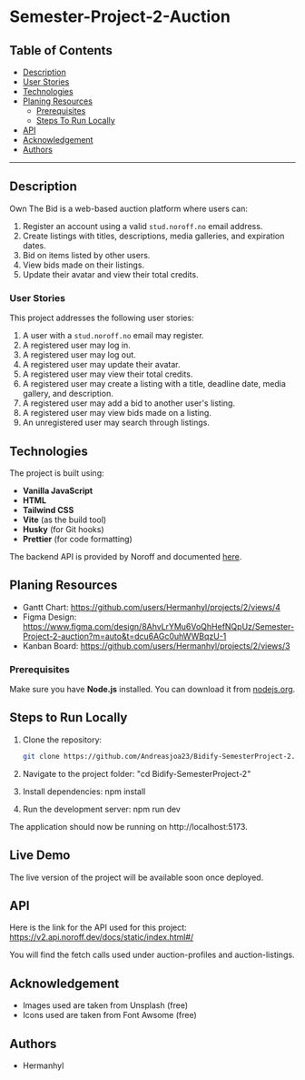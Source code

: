 # Semester-Project-2-Auction

## Table of Contents

- [Description](#description)
- [User Stories](#user-stories)
- [Technologies](#technologies)
- [Planing Resources](#planing-resources)
  - [Prerequisites](#prerequisites)
  - [Steps To Run Locally](#steps-to-run-locally)
- [API](#api)
- [Acknowledgement](#acknowledgement)
- [Authors](#authors)
  
---

## Description

Own The Bid is a web-based auction platform where users can:

1. Register an account using a valid `stud.noroff.no` email address.
2. Create listings with titles, descriptions, media galleries, and expiration dates.
3. Bid on items listed by other users.
4. View bids made on their listings.
5. Update their avatar and view their total credits.

### User Stories

This project addresses the following user stories:

1. A user with a `stud.noroff.no` email may register.
2. A registered user may log in.
3. A registered user may log out.
4. A registered user may update their avatar.
5. A registered user may view their total credits.
6. A registered user may create a listing with a title, deadline date, media gallery, and description.
7. A registered user may add a bid to another user's listing.
8. A registered user may view bids made on a listing.
9. An unregistered user may search through listings.

## Technologies

The project is built using:

- **Vanilla JavaScript**
- **HTML**
- **Tailwind CSS**
- **Vite** (as the build tool)
- **Husky** (for Git hooks)
- **Prettier** (for code formatting)

The backend API is provided by Noroff and documented [here](https://docs.noroff.dev/docs/v2/auction-house/listings).

## Planing Resources

- Gantt Chart: https://github.com/users/Hermanhyl/projects/2/views/4
- Figma Design: https://www.figma.com/design/8AhvLrYMu6VoQhHefNQpUz/Semester-Project-2-auction?m=auto&t=dcu6AGc0uhWWBqzU-1
- Kanban Board: https://github.com/users/Hermanhyl/projects/2/views/3

### Prerequisites

Make sure you have **Node.js** installed. You can download it from [nodejs.org](https://nodejs.org/).

## Steps to Run Locally

1. Clone the repository:

   ```bash
   git clone https://github.com/Andreasjoa23/Bidify-SemesterProject-2.git

   ```

2. Navigate to the project folder:
   "cd Bidify-SemesterProject-2"

3. Install dependencies:
   npm install

4. Run the development server:
   npm run dev

The application should now be running on http://localhost:5173.

## Live Demo

The live version of the project will be available soon once deployed.

## API

Here is the link for the API used for this project: https://v2.api.noroff.dev/docs/static/index.html#/

You will find the fetch calls used under auction-profiles and auction-listings.

## Acknowledgement

- Images used are taken from Unsplash (free)
- Icons used are taken from Font Awsome (free)

## Authors
 - Hermanhyl
